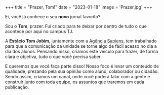 +++
title = "Prazer, Tom!"
date = "2023-01-18"
image = 'Prazer.jpg'
+++

Ei, você já conhece o seu **novo** jornal favorito?

Sou o **Tom**, prazer. Fui criado para te deixar por dentro de tudo o que acontece por aqui no campus TJ.

A **Estácio Tom Jobim**, juntamente com a [Agência Sapiens](https://www.instagram.com/sapienstj), tem trabalhado para que a comunicação da unidade se torne algo de fácil acesso no dia a dia dos alunos. Pensando nisso, criamos este veículo para trazer, de forma clara e objetiva, tudo o que você precisa saber.

E queremos que você faça parte disso! Nosso foco é levar um conteúdo de qualidade, prezando pela sua opinião como aluno, colaborador ou cidadão. Sendo assim, criamos um canal, onde você poderá falar com a gente e construir junto com toda equipe, os assuntos que traremos em cada publicação.
